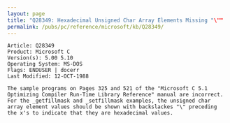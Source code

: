```yaml
---
layout: page
title: "Q28349: Hexadecimal Unsigned Char Array Elements Missing "\""
permalink: /pubs/pc/reference/microsoft/kb/Q28349/
---
```


	Article: Q28349
	Product: Microsoft C
	Version(s): 5.00 5.10
	Operating System: MS-DOS
	Flags: ENDUSER | docerr
	Last Modified: 12-OCT-1988
	
	The sample programs on Pages 325 and 521 of the "Microsoft C 5.1
	Optimizing Compiler Run-Time Library Reference" manual are incorrect.
	For the _getfillmask and _setfillmask examples, the unsigned char
	array element values should be shown with backslackes "\" preceding
	the x's to indicate that they are hexadecimal values.
